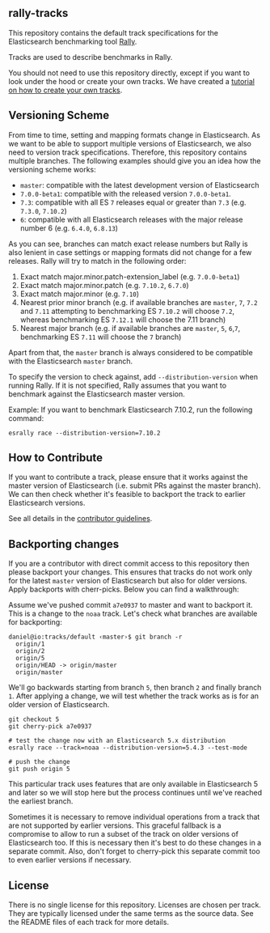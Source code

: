 rally-tracks
------------

This repository contains the default track specifications for the Elasticsearch benchmarking tool [Rally](https://github.com/elastic/rally).

Tracks are used to describe benchmarks in Rally.

You should not need to use this repository directly, except if you want to look under the hood or create your own tracks. We have created a [tutorial on how to create your own tracks](https://esrally.readthedocs.io/en/latest/adding_tracks.html).

Versioning Scheme
-----------------

From time to time, setting and mapping formats change in Elasticsearch. As we want to be able to support multiple versions of Elasticsearch, we also need to version track specifications. Therefore, this repository contains multiple branches. The following examples should give you an idea how the versioning scheme works:

* `master`: compatible with the latest development version of Elasticsearch
* `7.0.0-beta1`: compatible with the released version `7.0.0-beta1`.
* `7.3`: compatible with all ES `7` releases equal or greater than `7.3` (e.g. `7.3.0`, `7.10.2`)
* `6`: compatible with all Elasticsearch releases with the major release number 6 (e.g. `6.4.0`, `6.8.13`)

As you can see, branches can match exact release numbers but Rally is also lenient in case settings or mapping formats did not change for a few releases. Rally will try to match in the following order:

1. Exact match major.minor.patch-extension_label (e.g. `7.0.0-beta1`)
2. Exact match major.minor.patch (e.g. `7.10.2`, `6.7.0`)
3. Exact match major.minor (e.g. `7.10`)
4. Nearest prior minor branch (e.g. if available branches are `master`, `7`, `7.2` and `7.11` attempting to benchmarking ES `7.10.2` will choose `7.2`, whereas benchmarking ES `7.12.1` will choose the 7.11 branch)
5. Nearest major branch (e.g. if available branches are `master`, `5`, `6`,`7`, benchmarking ES `7.11` will choose the `7` branch)

Apart from that, the `master` branch is always considered to be compatible with the Elasticsearch `master` branch.

To specify the version to check against, add `--distribution-version` when running Rally. If it is not specified, Rally assumes that you want to benchmark against the Elasticsearch master version.

Example: If you want to benchmark Elasticsearch 7.10.2, run the following command:

```
esrally race --distribution-version=7.10.2
```

How to Contribute
-----------------

If you want to contribute a track, please ensure that it works against the master version of Elasticsearch (i.e. submit PRs against the master branch). We can then check whether it's feasible to backport the track to earlier Elasticsearch versions.
 
See all details in the [contributor guidelines](https://github.com/elastic/rally/blob/master/CONTRIBUTING.md).

Backporting changes
-------------------

If you are a contributor with direct commit access to this repository then please backport your changes. This ensures that tracks do not work only for the latest `master` version of Elasticsearch but also for older versions. Apply backports with cherr-picks. Below you can find a walkthrough:

Assume we've pushed commit `a7e0937` to master and want to backport it. This is a change to the `noaa` track. Let's check what branches are available for backporting:

```
daniel@io:tracks/default ‹master›$ git branch -r
  origin/1
  origin/2
  origin/5
  origin/HEAD -> origin/master
  origin/master
```

We'll go backwards starting from branch `5`, then branch `2` and finally branch `1`. After applying a change, we will test whether the track works as is for an older version of Elasticsearch.

```
git checkout 5
git cherry-pick a7e0937

# test the change now with an Elasticsearch 5.x distribution
esrally race --track=noaa --distribution-version=5.4.3 --test-mode

# push the change
git push origin 5
```

This particular track uses features that are only available in Elasticsearch 5 and later so we will stop here but the process continues until we've reached the earliest branch. 

Sometimes it is necessary to remove individual operations from a track that are not supported by earlier versions. This graceful fallback is a compromise to allow to run a subset of the track on older versions of Elasticsearch too. If this is necessary then it's best to do these changes in a separate commit. Also, don't forget to cherry-pick this separate commit too to even earlier versions if necessary.  

 
License
-------
 
There is no single license for this repository. Licenses are chosen per track. They are typically licensed under the same terms as the source data. See the README files of each track for more details.